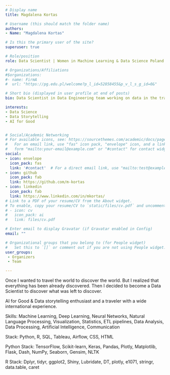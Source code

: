 ```yaml
---
# Display name
title: Magdalena Kortas

# Username (this should match the folder name)
authors:
- Name: "Magdalena Kortas"

# Is this the primary user of the site?
superuser: true

# Role/position
role: Data Scientist | Women in Machine Learning & Data Science Poland | AI4Good Machine Learning Engineer

# Organizations/Affiliations
#$organizations:
#- name: FirmA
#  url: "https://pg.edu.pl/welcome?p_l_id=52858455&p_v_l_s_g_id=0&"

# Short bio (displayed in user profile at end of posts)
bio: Data Scientist in Data Engineering team working on data in the travel industry. Active AI4Good Machine Learning Engineer.

interests:
- Data Science
- Data Storytelling
- AI for Good


# Social/Academic Networking
# For available icons, see: https://sourcethemes.com/academic/docs/page-builder/#icons
#   For an email link, use "fas" icon pack, "envelope" icon, and a link in the
#   form "mailto:your-email@example.com" or "#contact" for contact widget.
social:
- icon: envelope
  icon_pack: fas
  link: '#contact'  # For a direct email link, use "mailto:test@example.org".
- icon: github
  icon_pack: fab
  link: https://github.com/m-kortas
- icon: linkedin
  icon_pack: fab
  link: https://www.linkedin.com/in/mkortas/
# Link to a PDF of your resume/CV from the About widget.
# To enable, copy your resume/CV to `static/files/cv.pdf` and uncomment the lines below.
# - icon: cv
#   icon_pack: ai
#   link: files/cv.pdf

# Enter email to display Gravatar (if Gravatar enabled in Config)
email: ""

# Organizational groups that you belong to (for People widget)
#   Set this to `[]` or comment out if you are not using People widget.
user_groups:
 - Organizers
 - Team

---
```


Once I wanted to travel the world to discover the world. But I realized that everything has been already discovered. Then I decided to become a Data Scientist to discover what was left to discover.

AI for Good & Data storytelling enthusiast and a traveler with a wide international experience.

Skills: Machine Learning, Deep Learning, Neural Networks, Natural Language Processing, Visualization, Statistics, ETL pipelines, Data Analysis, Data Processing, Artificial Intelligence, Communication

Stack: Python, R, SQL, Tableau, Airflow, CSS, HTML

Python Stack: TensorFlow, Scikit-learn, Keras, Pandas, Plotly, Matplotlib, Flask, Dash, NumPy, Seaborn, Gensim, NLTK

R Stack: Dplyr, tidyr, ggplot2, Shiny, Lubridate, DT, plotly, e1071, stringr, data.table, caret
